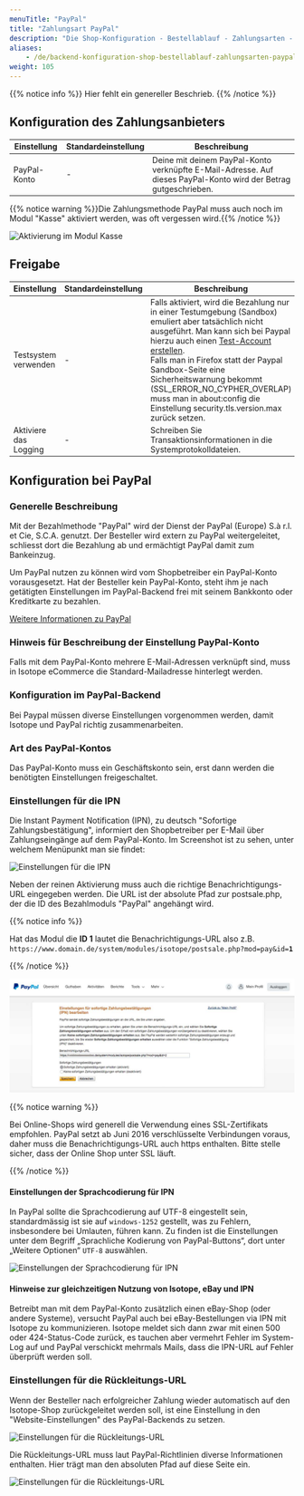 ```yaml
---
menuTitle: "PayPal"
title: "Zahlungsart PayPal"
description: "Die Shop-Konfiguration - Bestellablauf - Zahlungsarten - PayPal."
aliases:
    - /de/backend-konfiguration-shop-bestellablauf-zahlungsarten-paypal/
weight: 105
---
```



{{% notice info %}}
Hier fehlt ein genereller Beschrieb.
{{% /notice %}}

## Konfiguration des Zahlungsanbieters

<table>
	<thead>
		<tr>
			<th>Einstellung</th>
			<th>Standardeinstellung</th>
			<th>Beschreibung</th>
		</tr>
	</thead>
	<tbody>
		<tr>
			<td>PayPal-Konto</td>
			<td>-</td>
			<td>Deine mit deinem PayPal-Konto verknüpfte E-Mail-Adresse. Auf dieses PayPal-Konto wird der Betrag gutgeschrieben.</td>
		</tr>
	</tbody>
</table>

{{% notice warning %}}Die Zahlungsmethode PayPal muss auch noch im Modul "Kasse" aktiviert werden, was oft vergessen wird.{{% /notice %}}

![Aktivierung im Modul Kasse](kassenmodul.png)

## Freigabe

<table>
	<thead>
		<tr>
			<th>Einstellung</th>
			<th>Standardeinstellung</th>
			<th>Beschreibung</th>
		</tr>
	</thead>
	<tbody>
		<tr>
			<td>Testsystem verwenden</td>
			<td>-</td>
			<td>Falls aktiviert, wird die Bezahlung nur in einer Testumgebung (Sandbox) emuliert aber tatsächlich nicht ausgeführt. Man kann sich bei Paypal hierzu auch einen <a href="https://developer.paypal.com/docs/classic/lifecycle/sb_create-accounts">Test-Account erstellen</a>. <br>Falls man in Firefox statt der Paypal Sandbox-Seite eine Sicherheitswarnung bekommt (SSL_ERROR_NO_CYPHER_OVERLAP) muss man in about:config die Einstellung security.tls.version.max zurück setzen.</td>
		</tr>
        <tr>
            <td>Aktiviere das Logging</td>
            <td>-</td>
            <td>Schreiben Sie Transaktionsinformationen in die Systemprotokolldateien.</td>
        </tr>
	</tbody>
</table>


## Konfiguration bei PayPal

### Generelle Beschreibung

Mit der Bezahlmethode "PayPal" wird der Dienst der PayPal (Europe) S.à r.l. et Cie, S.C.A. genutzt. Der Besteller wird extern zu PayPal weitergeleitet, schliesst dort die Bezahlung ab und ermächtigt PayPal damit zum Bankeinzug.

Um PayPal nutzen zu können wird vom Shopbetreiber ein PayPal-Konto vorausgesetzt. Hat der Besteller kein PayPal-Konto, steht ihm je nach getätigten Einstellungen im PayPal-Backend frei mit seinem Bankkonto oder Kreditkarte zu bezahlen.

[Weitere Informationen zu PayPal](https://www.paypal.com/de/)

### Hinweis für Beschreibung der Einstellung PayPal-Konto

Falls mit dem PayPal-Konto mehrere E-Mail-Adressen verknüpft sind, muss in Isotope eCommerce die Standard-Mailadresse hinterlegt werden.

### Konfiguration im PayPal-Backend

Bei Paypal müssen diverse Einstellungen vorgenommen werden, damit Isotope und PayPal richtig zusammenarbeiten.

### Art des PayPal-Kontos

Das PayPal-Konto muss ein Geschäftskonto sein, erst dann werden die benötigten Einstellungen freigeschaltet.

### Einstellungen für die IPN

Die Instant Payment Notification (IPN), zu deutsch "Sofortige Zahlungsbestätigung", informiert den Shopbetreiber per E-Mail über Zahlungseingänge auf dem PayPal-Konto. Im Screenshot ist zu sehen, unter welchem Menüpunkt man sie findet:

![Einstellungen für die IPN](paypal-ipn.jpg)

Neben der reinen Aktivierung muss auch die richtige Benachrichtigungs-URL eingegeben werden. Die URL ist der absolute Pfad zur postsale.php, der die ID des Bezahlmoduls "PayPal" angehängt wird.

{{% notice info %}}
<p>Hat das Modul die <strong>ID 1</strong> lautet die Benachrichtigungs-URL also z.B. <code>https://www.domain.de/system/modules/isotope/postsale.php?mod=pay&id=<strong>1</strong></code></p>
{{% /notice %}}

![Einstellungen für die Benachrichtigungs-URL](paypalurl.jpg)


{{% notice warning %}}
<p>Bei Online-Shops wird generell die Verwendung eines SSL-Zertifikats empfohlen. PayPal setzt ab Juni 2016 verschlüsselte Verbindungen voraus, daher muss die Benachrichtigungs-URL auch https enthalten. Bitte stelle sicher, dass der Online Shop unter SSL läuft.</p>
{{% /notice %}}


#### Einstellungen der Sprachcodierung für IPN

In PayPal sollte die Sprachcodierung auf UTF-8 eingestellt sein, standardmässig ist sie auf `windows-1252` gestellt, was zu Fehlern, insbesondere bei Umlauten, führen kann. Zu finden ist die Einstellungen unter dem Begriff „Sprachliche Kodierung von PayPal-Buttons“, dort unter „Weitere Optionen“ `UTF-8` auswählen.

![Einstellungen der Sprachcodierung für IPN](ebay-kodierung-buttons.png)

#### Hinweise zur gleichzeitigen Nutzung von Isotope, eBay und IPN

Betreibt man mit dem PayPal-Konto zusätzlich einen eBay-Shop (oder andere Systeme), versucht PayPal auch bei eBay-Bestellungen via IPN mit Isotope zu kommunizieren. Isotope meldet sich dann zwar mit einen 500 oder 424-Status-Code zurück, es tauchen aber vermehrt Fehler im System-Log auf und PayPal verschickt mehrmals Mails, dass die IPN-URL auf Fehler überprüft werden soll.

### Einstellungen für die Rückleitungs-URL

Wenn der Besteller nach erfolgreicher Zahlung wieder automatisch auf den Isotope-Shop zurückgeleitet werden soll, ist eine Einstellung in den "Website-Einstellungen" des PayPal-Backends zu setzen.

![Einstellungen für die Rückleitungs-URL](website-einstellungen-overview.jpg)

Die Rückleitungs-URL muss laut PayPal-Richtlinien diverse Informationen enthalten. Hier trägt man den absoluten Pfad auf diese Seite ein.

![Einstellungen für die Rückleitungs-URL](rueckleitung-einstellungen.jpg)
